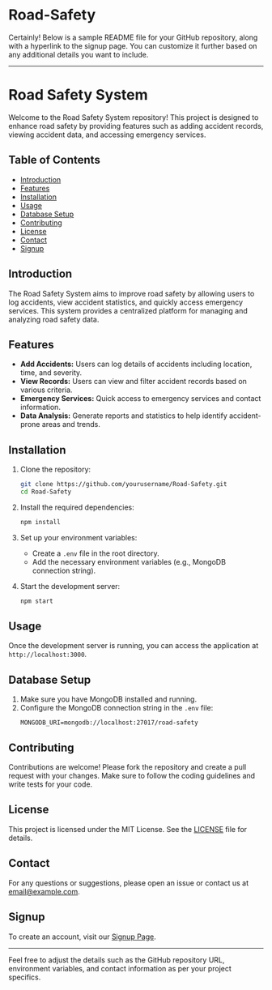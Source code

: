 # Road-Safety
Certainly! Below is a sample README file for your GitHub repository, along with a hyperlink to the signup page. You can customize it further based on any additional details you want to include.

---

# Road Safety System

Welcome to the Road Safety System repository! This project is designed to enhance road safety by providing features such as adding accident records, viewing accident data, and accessing emergency services.

## Table of Contents

- [Introduction](#introduction)
- [Features](#features)
- [Installation](#installation)
- [Usage](#usage)
- [Database Setup](#database-setup)
- [Contributing](#contributing)
- [License](#license)
- [Contact](#contact)
- [Signup](#signup)

## Introduction

The Road Safety System aims to improve road safety by allowing users to log accidents, view accident statistics, and quickly access emergency services. This system provides a centralized platform for managing and analyzing road safety data.

## Features

- **Add Accidents:** Users can log details of accidents including location, time, and severity.
- **View Records:** Users can view and filter accident records based on various criteria.
- **Emergency Services:** Quick access to emergency services and contact information.
- **Data Analysis:** Generate reports and statistics to help identify accident-prone areas and trends.

## Installation

1. Clone the repository:
   ```bash
   git clone https://github.com/yourusername/Road-Safety.git
   cd Road-Safety
   ```

2. Install the required dependencies:
   ```bash
   npm install
   ```

3. Set up your environment variables:
   - Create a `.env` file in the root directory.
   - Add the necessary environment variables (e.g., MongoDB connection string).

4. Start the development server:
   ```bash
   npm start
   ```

## Usage

Once the development server is running, you can access the application at `http://localhost:3000`.

## Database Setup

1. Make sure you have MongoDB installed and running.
2. Configure the MongoDB connection string in the `.env` file:
   ```env
   MONGODB_URI=mongodb://localhost:27017/road-safety
   ```

## Contributing

Contributions are welcome! Please fork the repository and create a pull request with your changes. Make sure to follow the coding guidelines and write tests for your code.

## License

This project is licensed under the MIT License. See the [LICENSE](LICENSE) file for details.

## Contact

For any questions or suggestions, please open an issue or contact us at [email@example.com](mailto:email@example.com).

## Signup

To create an account, visit our [Signup Page](https://as6769.github.io/Road-Safety/pages/signup.html).

---

Feel free to adjust the details such as the GitHub repository URL, environment variables, and contact information as per your project specifics.

